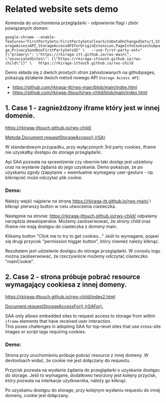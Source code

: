 
# Related website sets demo

Komenda do uruchomienia przeglądarki - odpowienie flagi i zbiór powiązanych domen:

`google-chrome --enable-features="FirstPartySets:FirstPartySetsClearSiteDataOnChangedSets/1,StorageAccessAPI,StorageAccessAPIForOriginExtension,PageInfoCookiesSubpage,PrivacySandboxFirstPartySetsUI" \  
--use-first-party-set="{\"primary\": \"https://rkiraga-itt.github.io/rws-main\", \"associatedSites\": [\"https://rkiraga-ittouch.github.io/rws-child\"]}" \  
https://rkiraga-ittouch.github.io/rws-child`

Demo składa się z dwóch prostych stron zahostowanych na githubpages, pokazują działanie dwóch metod nowego API `Storage Access API`:

* https://github.com/rkiraga-itt/rws-main/blob/main/index.html
* https://github.com/rkiraga-ittouch/rws-child/blob/main/index.html

## **1. Case 1 - zagnieżdzony iframe który jest w innej domenie.**

https://rkiraga-ittouch.github.io/rws-child/

[Metoda Document.requestStorageAccess() (rSA)](https://developer.chrome.com/docs/privacy-sandbox/related-website-sets-integration/#checking-and-requesting-storage-access)

W standardowym przypadku, przy wyłączonych 3rd party cookies, iframe nie uzyskałby dostępu do storage przeglądarki. 

Api SAA pozwala na sprawdzenie czy obecnie taki dostęp jest udzielony oraz na wysłanie żądania do jego uzyskania.
Demo pokazuje, że po uzyskaniu zgody (zapytanie + ewentualnie wymagany user-gesture - np. kliknięcie) może odczytać plik cookie.

### **Demo:**

Należy wejść najpierw na stronę https://rkiraga-itt.github.io/rws-main/ i kliknąć pierwszy button w celu utworzenia ciasteczka.

Następnie na stronie: https://rkiraga-ittouch.github.io/rws-child/
odpalamy narzędzia deweloperskie. Możemy zaobserwować, że strony child oraz iframe nie mają dostępu do ciasteczka z domeny main.

Klikamy button "Click me to try to get cookies..."
Jeśli to wymagane, pojawi się drugi przycisk "permission trigger button", który również należy kliknąć.

Rezultatem jest udzielenie dostępu do storage przeglądarki. W consolu logu można zaobserwować, że rzeczywiście możemy
odczytać ciasteczko "mainCookie".

## **2. Case 2 - strona próbuje pobrać resource wymagający cookiesa z innej domeny.**

https://rkiraga-ittouch.github.io/rws-child/index2.html

[Document.requestStorageAccessFor() (rSAFor).](https://developer.chrome.com/docs/privacy-sandbox/related-website-sets-integration/#requeststorageaccessfor-in-chrome)

SAA only allows embedded sites to request access to storage from within `iframe` elements that have received user interaction.  
This poses challenges in adopting SAA for top-level sites that use cross-site images or script tags requiring cookies.

### **Demo:**
Strona przy uruchomieniu próbuje pobrać resource z innej domeny. W devtoolsach widać, że cookie nie jest dołączany do requestu.

Przycisk pozwala na wysłanie żądania do przeglądarki o uzyskanie dostępu do storage. 
Jeśli to wymagane, dodatkowo tworzony jest kolejny przycisk, który pozwala na interkacje użytkownika, należy go kliknąć.

Po uzyskaniu dostępu do storage, przy kolejnym wysłaniu requestu do innej domeny, cookie jest dołączany.

